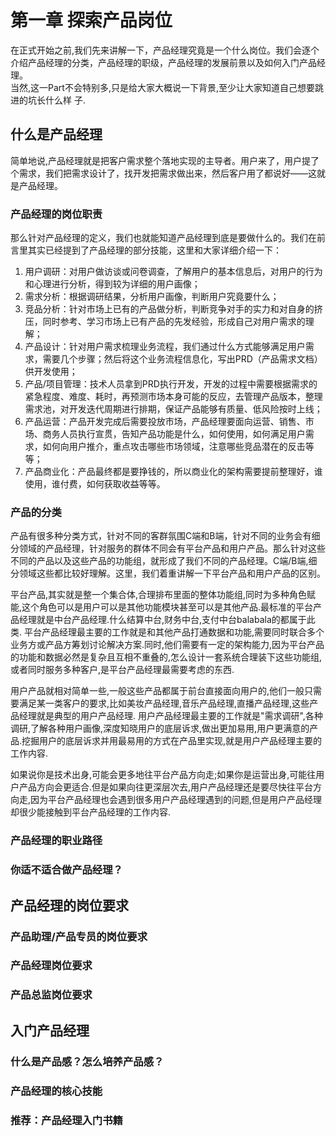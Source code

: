 # 第一章 探索产品岗位
在正式开始之前,我们先来讲解一下，产品经理究竟是一个什么岗位。我们会逐个介绍产品经理的分类，产品经理的职级，产品经理的发展前景以及如何入门产品经理。  
当然,这一Part不会特别多,只是给大家大概说一下背景,至少让大家知道自己想要跳进的坑长什么样  子.

## 什么是产品经理

简单地说,产品经理就是把客户需求整个落地实现的主导者。用户来了，用户提了个需求，我们把需求设计了，找开发把需求做出来，然后客户用了都说好——这就是产品经理。

### 产品经理的岗位职责

那么针对产品经理的定义，我们也就能知道产品经理到底是要做什么的。我们在前言里其实已经提到了产品经理的部分技能，这里和大家详细介绍一下：  
1. 用户调研：对用户做访谈或问卷调查，了解用户的基本信息后，对用户的行为和心理进行分析，得到较为详细的用户画像；
2. 需求分析：根据调研结果，分析用户画像，判断用户究竟要什么；
3. 竞品分析：针对市场上已有的产品做分析，判断竞争对手的实力和对自身的挤压，同时参考、学习市场上已有产品的先发经验，形成自己对用户需求的理解；
4. 产品设计：针对用户需求梳理业务流程，我们通过什么方式能够满足用户需求，需要几个步骤；然后将这个业务流程信息化，写出PRD（产品需求文档）供开发使用；
5. 产品/项目管理：技术人员拿到PRD执行开发，开发的过程中需要根据需求的紧急程度、难度、耗时，再预测市场本身可能的反应，去管理产品版本，整理需求池，对开发迭代周期进行排期，保证产品能够有质量、低风险按时上线；
6. 产品运营：产品开发完成后需要投放市场，产品经理要面向运营、销售、市场、商务人员执行宣贯，告知产品功能是什么，如何使用，如何满足用户需求，如何向用户推介，重点攻击哪些市场领域，注意哪些竞品潜在的反击等等；
7. 产品商业化：产品最终都是要挣钱的，所以商业化的架构需要提前整理好，谁使用，谁付费，如何获取收益等等。  

### 产品的分类

产品有很多种分类方式，针对不同的客群氛围C端和B端，针对不同的业务会有细分领域的产品经理，针对服务的群体不同会有平台产品和用户产品。那么针对这些不同的产品以及这些产品的功能组，就形成了我们不同的产品经理。C端/B端,细分领域这些都比较好理解。这里，我们着重讲解一下平台产品和用户产品的区别。  

平台产品,其实就是整一个集合体,合理排布里面的整体功能组,同时为多种角色赋能,这个角色可以是用户可以是其他功能模块甚至可以是其他产品.最标准的平台产品经理就是中台产品经理.什么结算中台,财务中台,支付中台balabala的都属于此类.
平台产品经理最主要的工作就是和其他产品打通数据和功能,需要同时联合多个业务方或产品方筹划讨论解决方案.同时,他们需要有一定的架构能力,因为平台产品的功能和数据必然是复杂且互相不重叠的,怎么设计一套系统合理装下这些功能组,或者同时服务多种客户,是平台产品经理最需要考虑的东西.

用户产品就相对简单一些,一般这些产品都属于前台直接面向用户的,他们一般只需要满足某一类客户的要求,比如美妆产品经理,音乐产品经理,直播产品经理,这些产品经理就是典型的用户产品经理.
用户产品经理最主要的工作就是"需求调研",各种调研,了解各种用户画像,深度知晓用户的底层诉求,做出更加易用,用户更满意的产品.挖掘用户的底层诉求并用最易用的方式在产品里实现,就是用户产品经理主要的工作内容.

如果说你是技术出身,可能会更多地往平台产品方向走;如果你是运营出身,可能往用户产品方向会更适合.但是如果向往更深层次去,用户产品经理还是要尽快往平台方向走,因为平台产品经理也会遇到很多用户产品经理遇到的问题,但是用户产品经理却很少能接触到平台产品经理的工作内容.

### 产品经理的职业路径

### 你适不适合做产品经理？

## 产品经理的岗位要求

### 产品助理/产品专员的岗位要求

### 产品经理岗位要求

### 产品总监岗位要求

## 入门产品经理

### 什么是产品感？怎么培养产品感？

### 产品经理的核心技能

### 推荐：产品经理入门书籍

